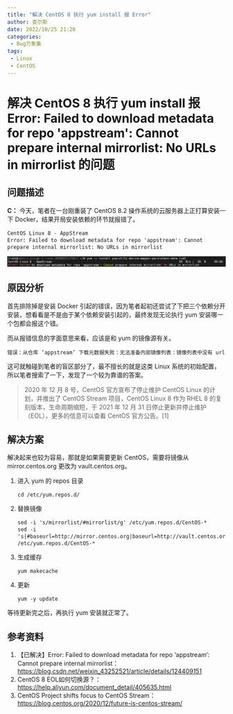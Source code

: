 ```yaml
---
title: "解决 CentOS 8 执行 yum install 报 Error"
author: 查尔斯
date: 2022/10/25 21:20
categories:
 - Bug万象集
tags:
 - Linux
 - CentOS
---
```


# 解决 CentOS 8 执行 yum install 报 Error: Failed to download metadata for repo 'appstream': Cannot prepare internal mirrorlist: No URLs in mirrorlist 的问题

## 问题描述

**C：** 今天，笔者在一台刚重装了 CentOS 8.2 操作系统的云服务器上正打算安装一下 Docker，结果开局安装依赖的环节就报错了。

```
CentOS Linux 8 - AppStream
Error: Failed to download metadata for repo 'appstream': Cannot prepare internal mirrorlist: No URLs in mirrorlist
```

![202210252119166](../../../../../public/img/2022/10/25/202210252119166.png)

<!-- more -->

## 原因分析

首先排除掉是安装 Docker 引起的错误，因为笔者起初还尝试了下把三个依赖分开安装，想看看是不是由于某个依赖安装引起的，最终发现无论执行 yum 安装哪一个包都会报这个错。

而从报错信息的字面意思来看，应该是和 yum 的镜像源有关。

```
错误：从仓库 ‘appstream’ 下载元数据失败：无法准备内部镜像列表：镜像列表中没有 url
```

这可就触碰到笔者的盲区部分了，最不擅长的就是这类 Linux 系统的初始配置，所以笔者搜索了一下，发现了一个较为靠谱的答案。

> 2020 年 12 月 8 号，CentOS 官方宣布了停止维护 CentOS Linux 的计划，并推出了 CentOS Stream 项目，CentOS Linux 8 作为 RHEL 8 的复刻版本，生命周期缩短，于 2021 年 12 月 31 日停止更新并停止维护（EOL），更多的信息可以查看 CentOS 官方公告。[1]

## 解决方案

解决起来也较为容易，那就是如果需要更新 CentOS，需要将镜像从 mirror.centos.org 更改为 vault.centos.org。

1. 进入 yum 的 repos 目录

   ```shell
   cd /etc/yum.repos.d/
   ```

2. 替换镜像

   ```shell
   sed -i 's/mirrorlist/#mirrorlist/g' /etc/yum.repos.d/CentOS-*
   sed -i 's|#baseurl=http://mirror.centos.org|baseurl=http://vault.centos.org|g' /etc/yum.repos.d/CentOS-*
   ```

3. 生成缓存

   ```shell
   yum makecache
   ```

4. 更新

   ```shell
   yum -y update
   ```

等待更新完之后，再执行 yum 安装就正常了。

## 参考资料

1. 【已解决】Error: Failed to download metadata for repo ‘appstream‘: Cannot prepare internal mirrorlist：https://blog.csdn.net/weixin_43252521/article/details/124409151
1. CentOS 8 EOL如何切换源？：https://help.aliyun.com/document_detail/405635.html
1. CentOS Project shifts focus to CentOS Stream：https://blog.centos.org/2020/12/future-is-centos-stream/